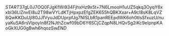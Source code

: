 $START$37gL0J7OQ0FJgKfWi934FjhxHz9x5t+7N6LmooH1uUZ5qkq3OyqY6xxbl36LlZnvEI8u2T98wVYLdKTjHpxpzEfgZEK655hQBKXxar+A9cl8sK8LqVZ8QwKKDuUjl80JJfVyuJdDUprpfJg7NlSLbR1panREEpdWK6oh0tIsSfxuzU/nuyaKuSA6rsVIpoyIn8f2NJthZcwf09bD6Y6SCjCZqpN8LHQvSg2iKc9eIpnpKAoGkXUG0gBwh6hqozSw$END$